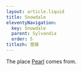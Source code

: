 ```yaml
---
layout: article.liquid
title: Snowdale
eleventyNavigation:
  key: Snowdale
  parent: Sylvandia
  order: 5
titlezh: 雪镇
---
```


The place [Pearl](/characters/pearl/) comes from.
